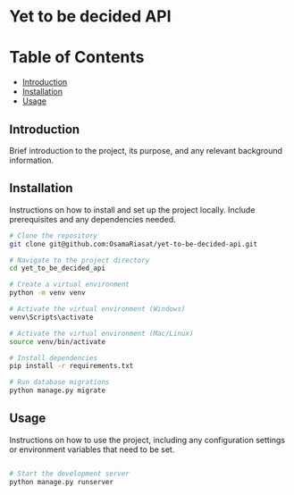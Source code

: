 
# Yet to be decided API
# Table of Contents
- [Introduction](#introduction)
- [Installation](#installation)
- [Usage](#usage)

## Introduction
Brief introduction to the project, its purpose, and any relevant background information.

## Installation
Instructions on how to install and set up the project locally. Include prerequisites and any dependencies needed.

```bash
# Clone the repository
git clone git@github.com:OsamaRiasat/yet-to-be-decided-api.git

# Navigate to the project directory
cd yet_to_be_decided_api

# Create a virtual environment
python -m venv venv

# Activate the virtual environment (Windows)
venv\Scripts\activate

# Activate the virtual environment (Mac/Linux)
source venv/bin/activate

# Install dependencies
pip install -r requirements.txt

# Run database migrations
python manage.py migrate
```

## Usage
Instructions on how to use the project, including any configuration settings or environment variables that need to be set.

```bash

# Start the development server
python manage.py runserver
```
